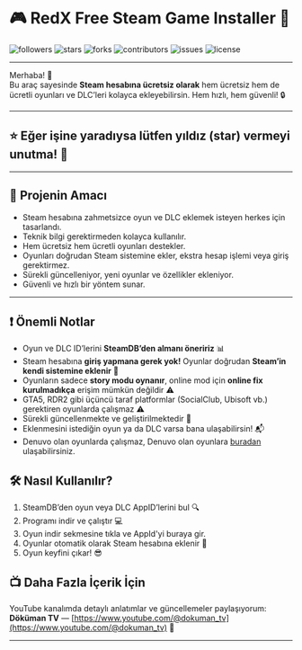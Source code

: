 # 🎮 RedX Free Steam Game Installer 🚀

<img alt="followers" title="Scriptez1" src="https://img.shields.io/github/followers/Scriptez1?color=ff0000&style=for-the-badge&logo=github&label=Follow"/> <img alt="stars" title="Stars" src="https://img.shields.io/github/stars/Scriptez1/RedXFreeSteamInstaller?color=FFFF00&style=for-the-badge&logo=github&label=Stars"/> <img alt="forks" title="Forks" src="https://img.shields.io/github/forks/Scriptez1/RedXFreeSteamInstaller?color=4455dd&style=for-the-badge&logo=github&label=Forks"/> <img alt="contributors" title="Contributors" src="https://img.shields.io/github/contributors/Scriptez1/RedXFreeSteamInstaller?color=527826&style=for-the-badge&logo=github&label=Contributors"/> <img alt="issues" title="Issues" src="https://img.shields.io/github/issues/Scriptez1/RedXFreeSteamInstaller?color=fffbbb&style=for-the-badge&logo=github&label=Issues"/> <img alt="license" title="License" src="https://img.shields.io/github/license/Scriptez1/RedXFreeSteamInstaller?color=FF7F00&style=for-the-badge&logo=github&label=License"/>

---

Merhaba! 👋  
Bu araç sayesinde **Steam hesabına ücretsiz olarak** hem ücretsiz hem de ücretli oyunları ve DLC’leri kolayca ekleyebilirsin. Hem hızlı, hem güvenli! 🔒

---

## ⭐ Eğer işine yaradıysa lütfen yıldız (star) vermeyi unutma! 🙏

---

## 🚀 Projenin Amacı

- Steam hesabına zahmetsizce oyun ve DLC eklemek isteyen herkes için tasarlandı.  
- Teknik bilgi gerektirmeden kolayca kullanılır.  
- Hem ücretsiz hem ücretli oyunları destekler.  
- Oyunları doğrudan Steam sistemine ekler, ekstra hesap işlemi veya giriş gerektirmez.  
- Sürekli güncelleniyor, yeni oyunlar ve özellikler ekleniyor.  
- Güvenli ve hızlı bir yöntem sunar.  

---

## ❗ Önemli Notlar

- Oyun ve DLC ID’lerini **SteamDB’den almanı öneririz** 📊  
- Steam hesabına **giriş yapmana gerek yok!** Oyunlar doğrudan **Steam’in kendi sistemine eklenir** 🎯  
- Oyunların sadece **story modu oynanır**, online mod için **online fix kurulmadıkça** erişim mümkün değildir ⚠️  
- GTA5, RDR2 gibi üçüncü taraf platformlar (SocialClub, Ubisoft vb.) gerektiren oyunlarda çalışmaz ⚠️  
- Sürekli güncellenmekte ve geliştirilmektedir 🔄  
- Eklenmesini istediğin oyun ya da DLC varsa bana ulaşabilirsin! 📬
- Denuvo olan oyunlarda çalışmaz, Denuvo olan oyunlara [buradan](https://www.pcgamingwiki.com/wiki/Denuvo) ulaşabilirsiniz.

## 🛠️ Nasıl Kullanılır?

1. SteamDB’den oyun veya DLC AppID’lerini bul 🔍  
2. Programı indir ve çalıştır 💻
3. Oyun indir sekmesine tıkla ve AppId'yi buraya gir.
4. Oyunlar otomatik olarak Steam hesabına eklenir 🎉  
5. Oyun keyfini çıkar! 😎

## 📺 Daha Fazla İçerik İçin

YouTube kanalımda detaylı anlatımlar ve güncellemeler paylaşıyorum:  
**Döküman TV** — [https://www.youtube.com/@dokuman_tv](https://www.youtube.com/@dokuman_tv) 🎥

---
